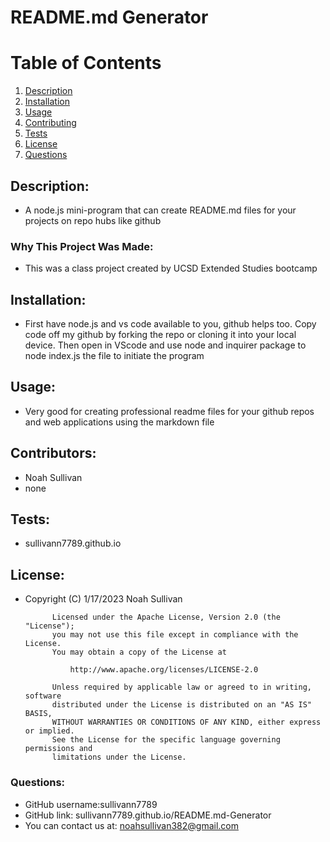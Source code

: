 
# README.md Generator

# Table of Contents
1. [Description](##Description)
2. [Installation](##Installation)
3. [Usage](##Usage)
4. [Contributing](##Contributors)
5. [Tests](##Tests)
6. [License](##License)
7. [Questions](###Questions)

## Description:
- A node.js mini-program that can create README.md files for your projects on repo hubs like github
### Why This Project Was Made:
- This was a class project created by UCSD Extended Studies bootcamp
        
## Installation:
- First have node.js and vs code available to you, github helps too. Copy code off my github by forking the repo or cloning it into your local device. Then open in VScode and use node and inquirer package to node index.js the file to initiate the program
        
## Usage:
- Very good for creating professional readme files for your github repos and web applications using the markdown file
        
## Contributors:
- Noah Sullivan
- none
        
## Tests:
- sullivann7789.github.io
        
## License:
- Copyright (C) 1/17/2023 Noah Sullivan

            Licensed under the Apache License, Version 2.0 (the "License");
            you may not use this file except in compliance with the License.
            You may obtain a copy of the License at
            
                http://www.apache.org/licenses/LICENSE-2.0
            
            Unless required by applicable law or agreed to in writing, software
            distributed under the License is distributed on an "AS IS" BASIS,
            WITHOUT WARRANTIES OR CONDITIONS OF ANY KIND, either express or implied.
            See the License for the specific language governing permissions and
            limitations under the License.
        
### Questions:
- GitHub username:sullivann7789
- GitHub link: sullivann7789.github.io/README.md-Generator
- You can contact us at: noahsullivan382@gmail.com